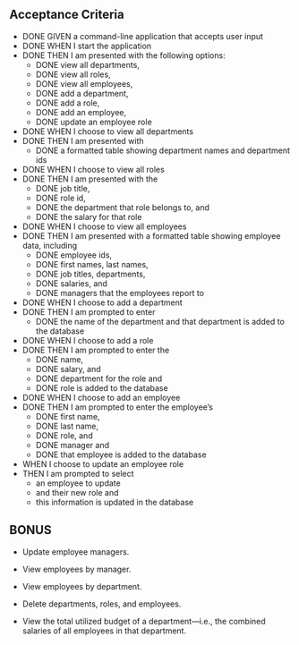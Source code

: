 ## Acceptance Criteria

* DONE GIVEN a command-line application that accepts user input
* DONE WHEN I start the application
* DONE THEN I am presented with the following options: 
  - DONE view all departments, 
  - DONE view all roles, 
  - DONE view all employees, 
  - DONE add a department, 
  - DONE add a role, 
  - DONE add an employee,
  - DONE update an employee role
* DONE WHEN I choose to view all departments
* DONE THEN I am presented with 
  - DONE a formatted table showing department names and department ids
* DONE WHEN I choose to view all roles
* DONE THEN I am presented with the 
  - DONE job title, 
  - DONE role id, 
  - DONE the department that role belongs to, and 
  - DONE the salary for that role
* DONE WHEN I choose to view all employees
* DONE THEN I am presented with a formatted table showing employee data, including 
  - DONE employee ids, 
  - DONE first names, last names, 
  - DONE job titles, departments, 
  - DONE salaries, and 
  - DONE managers that the employees report to
* DONE WHEN I choose to add a department
* DONE THEN I am prompted to enter 
  - DONE the name of the department and that department is added to the database
* DONE WHEN I choose to add a role
* DONE THEN I am prompted to enter the 
  - DONE name, 
  - DONE salary, and 
  - DONE department for the role and
  - DONE role is added to the database
* DONE WHEN I choose to add an employee
* DONE THEN I am prompted to enter the employee’s
  - DONE first name, 
  - DONE last name, 
  - DONE role, and 
  - DONE manager and 
  - DONE that employee is added to the database
* WHEN I choose to update an employee role
* THEN I am prompted to select 
  - an employee to update 
  - and their new role and 
  - this information is updated in the database 

## BONUS

* Update employee managers.

* View employees by manager.

* View employees by department.

* Delete departments, roles, and employees.

* View the total utilized budget of a department—i.e., the combined salaries of all employees in that department.
